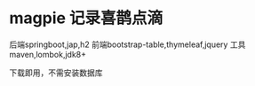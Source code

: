 # magpie 记录喜鹊点滴
后端springboot,jap,h2
前端bootstrap-table,thymeleaf,jquery
工具maven,lombok,jdk8+

下载即用，不需安装数据库
